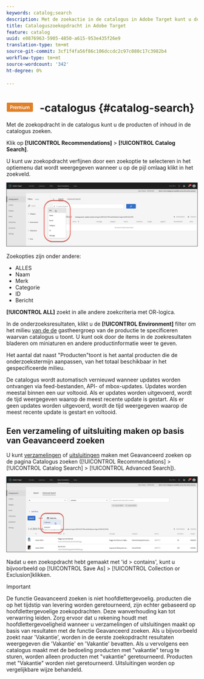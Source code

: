 ```yaml
---
keywords: catalog;search
description: Met de zoekactie in de catalogus in Adobe Target kunt u de producten of inhoud in de catalogus vinden.
title: Cataloguszoekopdracht in Adobe Target
feature: catalog
uuid: e0876963-5905-4850-a615-953e435f26e9
translation-type: tm+mt
source-git-commit: 3cf1f4fa56f86c106dccdc2c97c080c17c3982b4
workflow-type: tm+mt
source-wordcount: '342'
ht-degree: 0%

---
```



# ![zoeken naar PREMIUM](/help/assets/premium.png) -catalogus {#catalog-search}

Met de zoekopdracht in de catalogus kunt u de producten of inhoud in de catalogus zoeken.

Klik op **[!UICONTROL Recommendations]** > **[!UICONTROL Catalog Search]**.

U kunt uw zoekopdracht verfijnen door een zoekoptie te selecteren in het optiemenu dat wordt weergegeven wanneer u op de pijl omlaag klikt in het zoekveld.

![](assets/searchproductsmenu.png)

Zoekopties zijn onder andere:

* ALLES
* Naam
* Merk
* Categorie
* ID
* Bericht

**[!UICONTROL ALL]** zoekt in alle andere zoekcriteria met OR-logica.

In de onderzoeksresultaten, klikt u de **[!UICONTROL Environment]** filter om het milieu [van de de](/help/administrating-target/hosts.md) gastheergroep van de productie te specificeren waarvan catalogus u toont. U kunt ook door de items in de zoekresultaten bladeren om miniaturen en andere productinformatie weer te geven.

Het aantal dat naast &quot;Producten&quot;toont is het aantal producten die de onderzoekstermijn aanpassen, van het totaal beschikbaar in het gespecificeerde milieu.

De catalogus wordt automatisch vernieuwd wanneer updates worden ontvangen via feed-bestanden, API- of mbox-updates. Updates worden meestal binnen een uur voltooid. Als er updates worden uitgevoerd, wordt de tijd weergegeven waarop de meest recente update is gestart. Als er geen updates worden uitgevoerd, wordt de tijd weergegeven waarop de meest recente update is gestart en voltooid.

## Een verzameling of uitsluiting maken op basis van Geavanceerd zoeken

U kunt [verzamelingen](/help/c-recommendations/c-products/collections.md) of [uitsluitingen](/help/c-recommendations/c-products/exclusions.md) maken met Geavanceerd zoeken op de pagina Catalogus zoeken ([!UICONTROL Recommendations] > [!UICONTROL Catalog Search] > [!UICONTROL Advanced Search]).

![Opslaan als dialoogvenster](/help/c-recommendations/c-products/assets/save-as-dialog.png)

Nadat u een zoekopdracht hebt gemaakt met &#39;id > contains&#39;, kunt u bijvoorbeeld op [!UICONTROL Save As] > [!UICONTROL Collection or Exclusion]klikken.

>[!IMPORTANT]
>
>De functie Geavanceerd zoeken is niet hoofdlettergevoelig. producten die op het tijdstip van levering worden geretourneerd, zijn echter gebaseerd op hoofdlettergevoelige zoekopdrachten. Deze wanverhouding kan tot verwarring leiden. Zorg ervoor dat u rekening houdt met hoofdlettergevoeligheid wanneer u verzamelingen of uitsluitingen maakt op basis van resultaten met de functie Geavanceerd zoeken. Als u bijvoorbeeld zoekt naar &#39;Vakantie&#39;, worden in de eerste zoekopdracht resultaten weergegeven die &#39;Vakantie&#39; en &#39;Vakantie&#39; bevatten. Als u vervolgens een catalogus maakt met de bedoeling producten met &quot;vakantie&quot; terug te sturen, worden alleen producten met &quot;vakantie&quot; geretourneerd. Producten met &quot;Vakantie&quot; worden niet geretourneerd. Uitsluitingen worden op vergelijkbare wijze behandeld.
